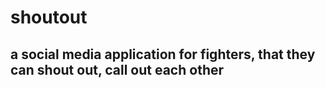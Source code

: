 # shoutout
## a social media application for fighters, that they can shout out, call out each other 
